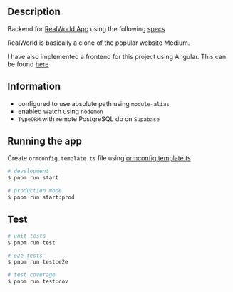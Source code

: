 ## Description

Backend for [RealWorld App](https://github.com/gothinkster/realworld) using the following [specs](https://main--realworld-docs.netlify.app/docs/specs/backend-specs/introduction)

RealWorld is basically a clone of the popular website Medium.

I have also implemented a frontend for this project using Angular. This can be found [here](https://github.com/darkresq14/mediumclone_angular)

## Information

- configured to use absolute path using `module-alias`
- enabled watch using `nodemon`
- `TypeORM` with remote PostgreSQL db on `Supabase`

## Running the app

Create `ormconfig.template.ts` file using [ormconfig.template.ts](./src/ormconfig.template.ts)

```bash
# development
$ pnpm run start

# production mode
$ pnpm run start:prod
```

## Test

```bash
# unit tests
$ pnpm run test

# e2e tests
$ pnpm run test:e2e

# test coverage
$ pnpm run test:cov
```
